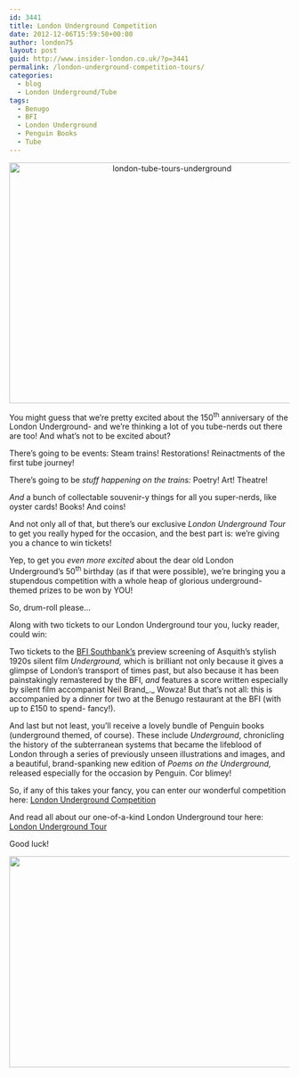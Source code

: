 ```yaml
---
id: 3441
title: London Underground Competition
date: 2012-12-06T15:59:50+00:00
author: london75
layout: post
guid: http://www.insider-london.co.uk/?p=3441
permalink: /london-underground-competition-tours/
categories:
  - blog
  - London Underground/Tube
tags:
  - Benugo
  - BFI
  - London Underground
  - Penguin Books
  - Tube
---
```

<p style="text-align: center;">
  <a href="http://www.insider-london.co.uk/wp-content/uploads/2012/12/bfi-00o-2f91.jpg"><img class="aligncenter size-full wp-image-3445" title="underground" src="http://www.insider-london.co.uk/wp-content/uploads/2012/12/bfi-00o-2f91.jpg" alt="london-tube-tours-underground" width="569" height="432" /></a>
</p>

You might guess that we’re pretty excited about the 150<sup>th</sup> anniversary of the London Underground- and we’re thinking a lot of you tube-nerds out there are too! And what’s not to be excited about?
  
There’s going to be events: Steam trains! Restorations! Reinactments of the first tube journey!
  
There’s going to be _stuff happening on the trains:_ Poetry! Art! Theatre!
  
_And_ a bunch of collectable souvenir-y things for all you super-nerds, like oyster cards! Books! And coins!
  
And not only all of that, but there’s our exclusive _London Underground Tour_ to get you really hyped for the occasion, and the best part is: we’re giving you a chance to win tickets!

Yep, to get you _even more excited_ about the dear old London Underground’s 50<sup>th</sup> birthday (as if that were possible), we’re bringing you a stupendous competition with a whole heap of glorious underground-themed prizes to be won by YOU!

So, drum-roll please&#8230;

Along with two tickets to our London Underground tour you, lucky reader, could win:

Two tickets to the [BFI Southbank&#8217;s](http://www.bfi.org.uk) preview screening of Asquith’s stylish 1920s silent film _Underground,_ which is brilliant not only because it gives a glimpse of London&#8217;s transport of times past, but also because it has been painstakingly remastered by the BFI, _and_ features a score written especially by silent film accompanist Neil Brand_._ Wowza! But that&#8217;s not all: this is accompanied by a dinner for two at the Benugo restaurant at the BFI (with up to £150 to spend- fancy!).

And last but not least, you&#8217;ll receive a lovely bundle of Penguin books (underground themed, of course). These include _Underground_, chronicling the history of the subterranean systems that became the lifeblood of London through a series of previously unseen illustrations and images, and a beautiful, brand-spanking new edition of _Poems on the Underground,_ released especially for the occasion by Penguin. Cor blimey!

So, if any of this takes your fancy, you can enter our wonderful competition here: <a title="London Underground Competition" href="http://www.insider-london.co.uk/london-underground-competition/" target="_blank">London Underground Competition</a>

And read all about our one-of-a-kind London Underground tour here: <a title="London Underground Tour" href="http://www.insider-london.co.uk/london-underground-tube-tours/" target="_blank">London Underground Tour</a>

Good luck!

[<img class="aligncenter size-full wp-image-3459" src="http://www.insider-london.co.uk/wp-content/uploads/2012/12/london_underground_tube_tours.jpg" alt="" width="569" height="379" />](http://www.insider-london.co.uk/wp-content/uploads/2012/12/london_underground_tube_tours.jpg)